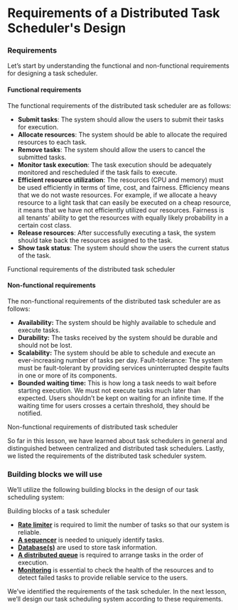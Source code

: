 # Requirements of a Distributed Task Scheduler's Design

### Requirements <a href="#requirements-0" id="requirements-0"></a>

Let’s start by understanding the functional and non-functional requirements for designing a task scheduler.

#### Functional requirements <a href="#functional-requirements-1" id="functional-requirements-1"></a>

The functional requirements of the distributed task scheduler are as follows:

* **Submit tasks**: The system should allow the users to submit their tasks for execution.
* **Allocate resources**: The system should be able to allocate the required resources to each task.
* **Remove tasks**: The system should allow the users to cancel the submitted tasks.
* **Monitor task execution**: The task execution should be adequately monitored and rescheduled if the task fails to execute.
* **Efficient resource utilization**: The resources (CPU and memory) must be used efficiently in terms of time, cost, and fairness. Efficiency means that we do not waste resources. For example, if we allocate a heavy resource to a light task that can easily be executed on a cheap resource, it means that we have not efficiently utilized our resources. Fairness is all tenants’ ability to get the resources with equally likely probability in a certain cost class.
* **Release resources**: After successfully executing a task, the system should take back the resources assigned to the task.
* **Show task status**: The system should show the users the current status of the task.

Functional requirements of the distributed task scheduler

#### Non-functional requirements <a href="#non-functional-requirements-0" id="non-functional-requirements-0"></a>

The non-functional requirements of the distributed task scheduler are as follows:

* **Availability:** The system should be highly available to schedule and execute tasks.
* **Durability:** The tasks received by the system should be durable and should not be lost.
* **Scalability:** The system should be able to schedule and execute an ever-increasing number of tasks per day. Fault-tolerance: The system must be fault-tolerant by providing services uninterrupted despite faults in one or more of its components.
* **Bounded waiting time:** This is how long a task needs to wait before starting execution. We must not execute tasks much later than expected. Users shouldn’t be kept on waiting for an infinite time. If the waiting time for users crosses a certain threshold, they should be notified.

Non-functional requirements of distributed task scheduler

So far in this lesson, we have learned about task schedulers in general and distinguished between centralized and distributed task schedulers. Lastly, we listed the requirements of the distributed task scheduler system.

### Building blocks we will use <a href="#building-blocks-we-will-use-0" id="building-blocks-we-will-use-0"></a>

We’ll utilize the following building blocks in the design of our task scheduling system:

Building blocks of a task scheduler

* [**Rate limiter**](https://www.educative.io/collection/page/10370001/4941429335392256/4770834422169600) is required to limit the number of tasks so that our system is reliable.
* [**A sequencer**](https://www.educative.io/collection/page/10370001/4941429335392256/6499939719053312) is needed to uniquely identify tasks.
* [**Database(s)**](https://www.educative.io/collection/page/10370001/4941429335392256/4901035478351872) are used to store task information.
* [**A distributed queue**](https://www.educative.io/collection/page/10370001/4941429335392256/5148400467312640) is required to arrange tasks in the order of execution.
* [**Monitoring**](https://www.educative.io/collection/page/10370001/4941429335392256/6310983387840512) is essential to check the health of the resources and to detect failed tasks to provide reliable service to the users.

We’ve identified the requirements of the task scheduler. In the next lesson, we’ll design our task scheduling system according to these requirements.
